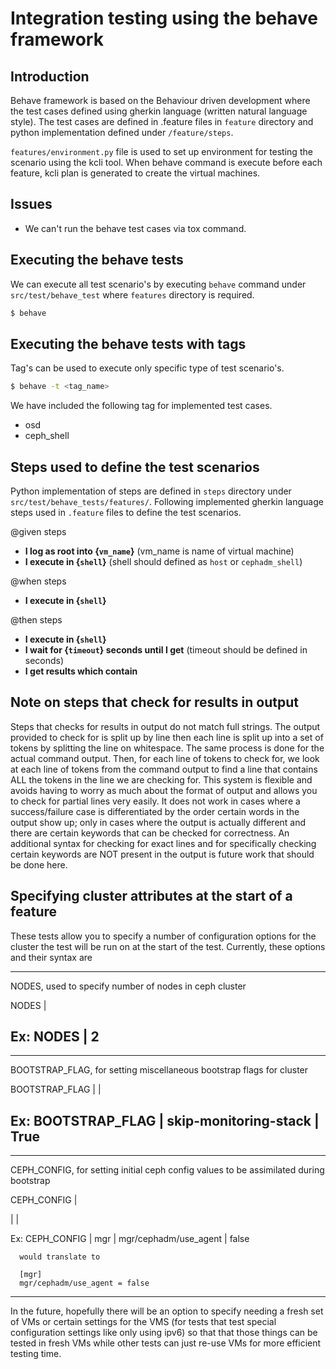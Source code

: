 # Integration testing using the behave framework


## Introduction

Behave framework is based on the Behaviour driven development where the test cases defined using gherkin language (written natural language style). The test cases are defined in .feature files in `feature` directory and python implementation defined under `/feature/steps`.

`features/environment.py` file is used to set up environment for testing the scenario using the kcli tool. When behave command is execute before each feature, kcli plan is generated to create the virtual machines.

## Issues

* We can't run the behave test cases via tox command.

## Executing the behave tests

We can execute all test scenario's by executing `behave` command under `src/test/behave_test` where `features` directory is required.

```bash
$ behave
```

## Executing the behave tests with tags

Tag's can be used to execute only specific type of test scenario's.

```bash
$ behave -t <tag_name>
```

We have included the following tag for implemented test cases.
* osd
* ceph_shell

## Steps used to define the test scenarios

Python implementation of steps are defined in `steps` directory under `src/test/behave_tests/features/`.
Following implemented gherkin language steps used in `.feature` files to define the test scenarios.

@given steps
* __I log as root into {`vm_name`}__ (vm_name is name of virtual machine)
* __I execute in {`shell`}__ (shell should defined as `host` or `cephadm_shell`)

@when steps
* __I execute in {`shell`}__

@then steps
* __I execute in {`shell`}__
* __I wait for {`timeout`} seconds until I get__ (timeout should be defined in seconds)
* __I get results which contain__

## Note on steps that check for results in output

Steps that checks for results in output do not match full strings. The output provided to check for is split up
by line then each line is split up into a set of tokens by splitting the line on whitespace. The same process
is done for the actual command output. Then, for each line of tokens to check for, we look at each line of tokens
from the command output to find a line that contains ALL the tokens in the line we are checking for. This system
is flexible and avoids having to worry as much about the format of output and allows you to check for partial lines
very easily. It does not work in cases where a success/failure case is differentiated by the order certain words in
the output show up; only in cases where the output is actually different and there are certain keywords that can be
checked for correctness. An additional syntax for checking for exact lines and for specifically checking certain
keywords are NOT present in the output is future work that should be done here.

## Specifying cluster attributes at the start of a feature

These tests allow you to specify a number of configuration options for the cluster the test will be run on at the
start of the test. Currently, these options and their syntax are

  -------------------------------------------------------------------------
  NODES, used to specify number of nodes in ceph cluster

  NODES | <value>

  Ex:
      NODES | 2
  -------------------------------------------------------------------------
  
  -------------------------------------------------------------------------
  BOOTSTRAP_FLAG, for setting miscellaneous bootstrap flags for cluster

  BOOTSTRAP_FLAG | <flag-name> | <value>

  Ex:
      BOOTSTRAP_FLAG | skip-monitoring-stack | True
  -------------------------------------------------------------------------

  -------------------------------------------------------------------------
  CEPH_CONFIG, for setting initial ceph config values to be assimilated
  during bootstrap

  CEPH_CONFIG | <section> | <param> | <value>

  Ex:
      CEPH_CONFIG | mgr | mgr/cephadm/use_agent | false

      would translate to

      [mgr]
      mgr/cephadm/use_agent = false
  -------------------------------------------------------------------------
  
In the future, hopefully there will be an option to specify needing a fresh set of VMs or certain settings for the VMS
(for tests that test special configuration settings like only using ipv6) so that that those things can be tested in fresh
VMs while other tests can just re-use VMs for more efficient testing time.